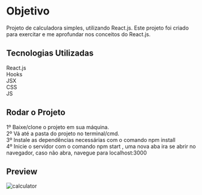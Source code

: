 # Objetivo 

 Projeto de calculadora simples, utilizando React.js. Este projeto foi criado para exercitar e me aprofundar nos conceitos do React.js.

## Tecnologias Utilizadas

React.js  
Hooks  
JSX  
CSS  
JS  

## Rodar o Projeto

1º Baixe/clone o projeto em sua máquina.  
2º Vá até a pasta do projeto no terminal/cmd.  
3º Instale as dependências necessárias com o comando npm install  
4º Inicie o servidor com o comando npm start , uma nova aba ira se abrir no navegador, caso não abra, navegue para localhost:3000  

## Preview 

![calculator](https://user-images.githubusercontent.com/74063350/138950834-e3c75cdb-3c16-4d17-8833-2ded5b5e32ef.JPG)
